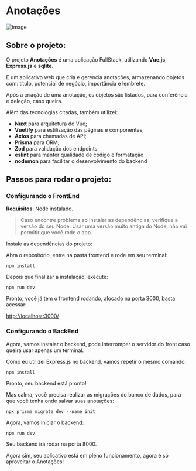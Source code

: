 # Anotações

![image](https://github.com/129-ornellas/anotacoes/assets/103268305/741c7cd3-31ff-4e17-af66-146b3855cccc)

## Sobre o projeto:

O projeto **Anotações** é uma aplicação FullStack, utilizando **Vue.js**, **Express.js** e **sqlite**. 

É um aplicativo web que cria e gerencia anotações, armazenando objetos com: título, potencial de negócio, importância e lembrete.

Após a criação de uma anotação, os objetos são listados, para conferência e deleção, caso queira.

Além das tecnologias citadas, também utilizei: 
* **Nuxt** para arquitetura do Vue;
* **Vuetify** para estilização das páginas e componentes;
* **Axios** para chamadas de API; 
* **Prisma** para ORM;
* **Zod** para validação dos endpoints
* **eslint** para manter qualidade de código e formatação
* **nodemon** para facilitar o desenvolvimento do backend

## Passos para rodar o projeto:

### Configurando o FrontEnd

**Requisitos**: Node instalado. 

>Caso encontre problema ao instalar as dependências, verifique a versão do seu Node. Usar uma versão muito antiga do Node, não vai permitir que você rode o app. 

Instale as dependências do projeto:

Abra o repositório, entre na pasta frontend e rode em seu terminal:

``` npm install ```

Depois que finalizar a instalação, execute: 

``` npm run dev ```

Pronto, você já tem o frontend rodando, alocado na porta 3000, basta acessar: 

<http://localhost:3000/>

### Configurando o BackEnd

Agora, vamos instalar o backend, pode interromper o servidor do front caso queira usar apenas um terminal. 

Como eu utilizei Express.js no backend, vamos repetir o mesmo comando: 

``` npm install ```

Pronto, seu backend está pronto!

Mas calma, você precisa realizar as migrações do banco de dados, para que você tenha onde salvar suas anotações: 

``` npx prisma migrate dev --name init ```

Agora, vamos iniciar o backend:

``` npm run dev ```
    
Seu backend irá rodar na porta 8000.

Agora sim, seu aplicativo está em pleno funcionamento, agora é só aproveitar o Anotações! 
